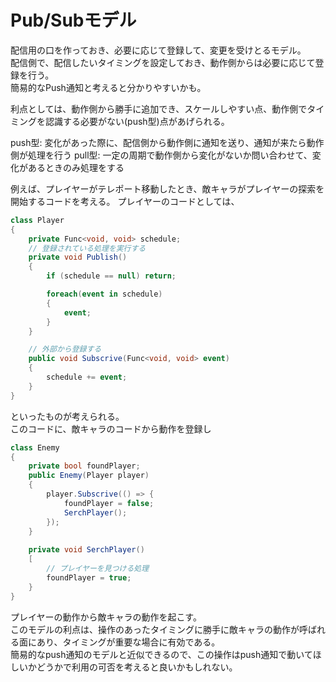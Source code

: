 ﻿# Pub/Subモデル

配信用の口を作っておき、必要に応じて登録して、変更を受けとるモデル。  
配信側で、配信したいタイミングを設定しておき、動作側からは必要に応じて登録を行う。  
簡易的なPush通知と考えると分かりやすいかも。

利点としては、動作側から勝手に追加でき、スケールしやすい点、動作側でタイミングを認識する必要がない(push型)点があげられる。

push型: 変化があった際に、配信側から動作側に通知を送り、通知が来たら動作側が処理を行う
pull型: 一定の周期で動作側から変化がないか問い合わせて、変化があるときのみ処理をする

例えば、プレイヤーがテレポート移動したとき、敵キャラがプレイヤーの探索を開始するコードを考える。
プレイヤーのコードとしては、

```C#
class Player
{
    private Func<void, void> schedule;
    // 登録されている処理を実行する
    private void Publish()
    {
        if (schedule == null) return;

        foreach(event in schedule)
        {
            event;
        }
    }

    // 外部から登録する
    public void Subscrive(Func<void, void> event)
    {
        schedule += event;
    }
}
```

といったものが考えられる。  
このコードに、敵キャラのコードから動作を登録し

```C#
class Enemy
{
    private bool foundPlayer;
    public Enemy(Player player)
    {
        player.Subscrive(() => {
            foundPlayer = false;
            SerchPlayer();
        });
    }
    
    private void SerchPlayer()
    [
        // プレイヤーを見つける処理
        foundPlayer = true;
    }
}
```

プレイヤーの動作から敵キャラの動作を起こす。  
このモデルの利点は、操作のあったタイミングに勝手に敵キャラの動作が呼ばれる面にあり、タイミングが重要な場合に有効である。  
簡易的なpush通知のモデルと近似できるので、この操作はpush通知で動いてほしいかどうかで利用の可否を考えると良いかもしれない。
